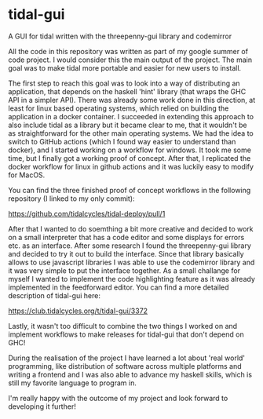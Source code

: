 # tidal-gui

A GUI for tidal written with the threepenny-gui library and codemirror

All the code in this repository was written as part of my google summer of code project. I would consider this the main output of the project. The main goal was to make tidal more portable and easier for new users to install. 

The first step to reach this goal was to look into a way of distributing an application, that depends on the haskell 'hint' library (that wraps the GHC API in a simpler API). There was already some work done in this direction, at least for linux based operating systems, which relied on building the application in a docker container. I succeeded in extending this approach to also include tidal as a library but it became clear to me, that it wouldn't be as straightforward for the other main operating systems. We had the idea to switch to GitHub actions (which I found way easier to understand than docker), and I started working on a workflow for windows. It took me some time, but I finally got a working proof of concept. After that, I replicated the docker workflow for linux in github actions and it was luckily easy to modify for MacOS.

You can find the three finished proof of concept workflows in the following repository (I linked to my only commit):

https://github.com/tidalcycles/tidal-deploy/pull/1

After that I wanted to do soemthing a bit more creative and decided to work on a small interpreter that has a code editor and some displays for errors etc. as an interface. After some research I found the threepenny-gui library and decided to try it out to build the interface. Since that library basically allows to use javascript libraries I was able to use the codemirror library and it was very simple to put the interface together.
As a small challange for myself I wanted to implement the code highlighting feature as it was already implemented in the feedforward editor.
You can find a more detailed description of tidal-gui here:

https://club.tidalcycles.org/t/tidal-gui/3372

Lastly, it wasn't too difficult to combine the two things I worked on and implement workflows to make releases for tidal-gui that don't depend on GHC!

During the realisation of the project I have learned a lot about 'real world' programming, like distribution of software across multiple platforms and writing a frontend and I was also able to advance my haskell skills, which is still my favorite language to program in.

I'm really happy with the outcome of my project and look forward to developing it further!
